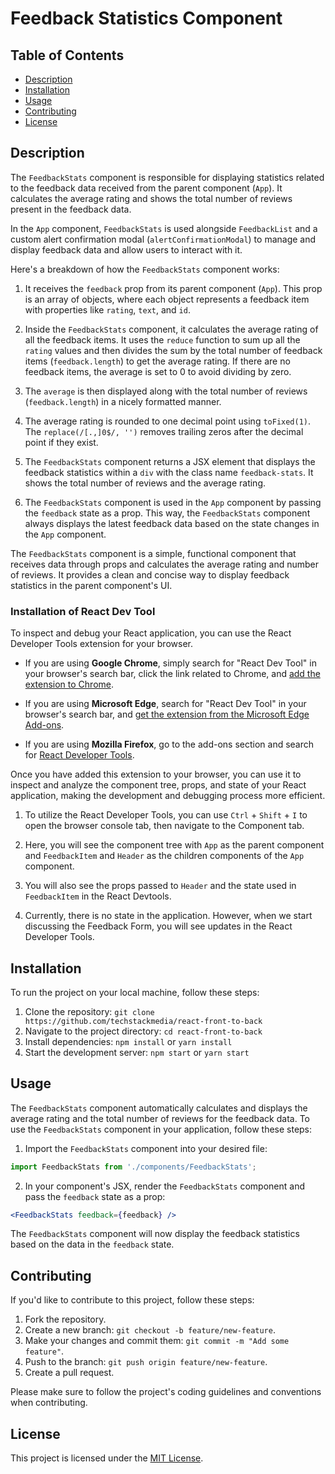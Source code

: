 # Feedback Statistics Component

## Table of Contents

- [Description](#description)
- [Installation](#installation)
- [Usage](#usage)
- [Contributing](#contributing)
- [License](#license)

## Description

The `FeedbackStats` component is responsible for displaying statistics related to the feedback data received from the parent component (`App`). It calculates the average rating and shows the total number of reviews present in the feedback data.

In the `App` component, `FeedbackStats` is used alongside `FeedbackList` and a custom alert confirmation modal (`alertConfirmationModal`) to manage and display feedback data and allow users to interact with it.

Here's a breakdown of how the `FeedbackStats` component works:

1. It receives the `feedback` prop from its parent component (`App`). This prop is an array of objects, where each object represents a feedback item with properties like `rating`, `text`, and `id`.

2. Inside the `FeedbackStats` component, it calculates the average rating of all the feedback items. It uses the `reduce` function to sum up all the `rating` values and then divides the sum by the total number of feedback items (`feedback.length`) to get the average rating. If there are no feedback items, the average is set to 0 to avoid dividing by zero.

3. The `average` is then displayed along with the total number of reviews (`feedback.length`) in a nicely formatted manner.

4. The average rating is rounded to one decimal point using `toFixed(1)`. The `replace(/[.,]0$/, '')` removes trailing zeros after the decimal point if they exist.

5. The `FeedbackStats` component returns a JSX element that displays the feedback statistics within a `div` with the class name `feedback-stats`. It shows the total number of reviews and the average rating.

6. The `FeedbackStats` component is used in the `App` component by passing the `feedback` state as a prop. This way, the `FeedbackStats` component always displays the latest feedback data based on the state changes in the `App` component.

The `FeedbackStats` component is a simple, functional component that receives data through props and calculates the average rating and number of reviews. It provides a clean and concise way to display feedback statistics in the parent component's UI.

### Installation of React Dev Tool

To inspect and debug your React application, you can use the React Developer Tools extension for your browser.

- If you are using **Google Chrome**, simply search for "React Dev Tool" in your browser's search bar, click the link related to Chrome, and [add the extension to Chrome](https://chrome.google.com/webstore/detail/react-developer-tools/fmkadmapgofadopljbjfkapdkoienihi).

- If you are using **Microsoft Edge**, search for "React Dev Tool" in your browser's search bar, and [get the extension from the Microsoft Edge Add-ons](https://microsoftedge.microsoft.com/addons/detail/react-developer-tools/gpphkfbcpidddadnkolkpfckpihlkkil).

- If you are using **Mozilla Firefox**, go to the add-ons section and search for [React Developer Tools](https://addons.mozilla.org/en-US/firefox/addon/react-devtools/).

Once you have added this extension to your browser, you can use it to inspect and analyze the component tree, props, and state of your React application, making the development and debugging process more efficient.

1. To utilize the React Developer Tools, you can use `Ctrl` + `Shift` + `I` to open the browser console tab, then navigate to the Component tab.

2. Here, you will see the component tree with `App` as the parent component and `FeedbackItem` and `Header` as the children components of the `App` component.

3. You will also see the props passed to `Header` and the state used in `FeedbackItem` in the React Devtools.

4. Currently, there is no state in the application. However, when we start discussing the Feedback Form, you will see updates in the React Developer Tools.

## Installation

To run the project on your local machine, follow these steps:

1. Clone the repository: `git clone https://github.com/techstackmedia/react-front-to-back`
2. Navigate to the project directory: `cd react-front-to-back`
3. Install dependencies: `npm install` or `yarn install`
4. Start the development server: `npm start` or `yarn start`

## Usage

The `FeedbackStats` component automatically calculates and displays the average rating and the total number of reviews for the feedback data. To use the `FeedbackStats` component in your application, follow these steps:

1. Import the `FeedbackStats` component into your desired file:

```jsx
import FeedbackStats from './components/FeedbackStats';
```

2. In your component's JSX, render the `FeedbackStats` component and pass the `feedback` state as a prop:

```jsx
<FeedbackStats feedback={feedback} />
```

The `FeedbackStats` component will now display the feedback statistics based on the data in the `feedback` state.

## Contributing

If you'd like to contribute to this project, follow these steps:

1. Fork the repository.
2. Create a new branch: `git checkout -b feature/new-feature`.
3. Make your changes and commit them: `git commit -m "Add some feature"`.
4. Push to the branch: `git push origin feature/new-feature`.
5. Create a pull request.

Please make sure to follow the project's coding guidelines and conventions when contributing.

## License

This project is licensed under the [MIT License](https://opensource.org/licenses/MIT).
